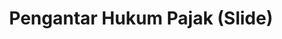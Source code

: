 ---
id: 103
title: Pengantar Hukum Pajak (Slide)
linkurl: https://kutt.it/m4aHEA
fitur : lainlain
createdTime : 13/01/2020
modifiedTime : 13/01/2020
topik: Hukum Pajak
color: ffd33d
---